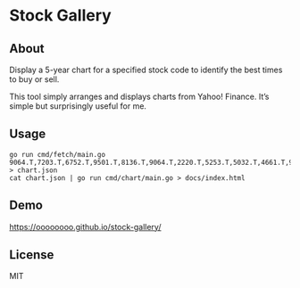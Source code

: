 # Stock Gallery

## About

Display a 5-year chart for a specified stock code to identify the best times to buy or sell.

This tool simply arranges and displays charts from Yahoo! Finance. It’s simple but surprisingly useful for me.

## Usage

```shell
go run cmd/fetch/main.go 9064.T,7203.T,6752.T,9501.T,8136.T,9064.T,2220.T,5253.T,5032.T,4661.T,9432.T,3778.T,3382.T > chart.json
cat chart.json | go run cmd/chart/main.go > docs/index.html
```

## Demo

<https://oooooooo.github.io/stock-gallery/>

## License

MIT
